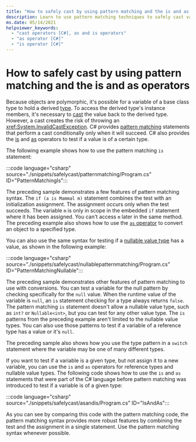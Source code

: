 ```yaml
---
title: "How to safely cast by using pattern matching and the is and as operators"
description: Learn to use pattern matching techniques to safely cast variables to a different type. You can use pattern matching as well as the is and as operators to safely convert types.
ms.date: 05/14/2021
helpviewer_keywords: 
  - "cast operators [C#], as and is operators"
  - "as operator [C#]"
  - "is operator [C#]"
---
```

# How to safely cast by using pattern matching and the is and as operators

Because objects are polymorphic, it's possible for a variable of a base class type to hold a derived [type](../types/index.md). To access the derived type's instance members, it's necessary to [cast](../../programming-guide/types/casting-and-type-conversions.md) the value back to the derived type. However, a cast creates the risk of throwing an <xref:System.InvalidCastException>. C# provides [pattern matching](../functional/pattern-matching.md) statements that perform a cast conditionally only when it will succeed. C# also provides the [is](../../language-reference/operators/type-testing-and-cast.md#is-operator) and [as](../../language-reference/operators/type-testing-and-cast.md#as-operator) operators to test if a value is of a certain type.

The following example shows how to use the pattern matching `is` statement:

:::code language="csharp" source="./snippets/safelycast/patternmatching/Program.cs" ID="PatternMatchingIs":::

The preceding sample demonstrates a few features of pattern matching syntax. The `if (a is Mammal m)` statement combines the test with an initialization assignment. The assignment occurs only when the test succeeds. The variable `m` is only in scope in the embedded `if` statement where it has been assigned. You can't access `m` later in the same method. The preceding example also shows how to use the [`as` operator](../../language-reference/operators/type-testing-and-cast.md#as-operator) to convert an object to a specified type.

You can also use the same syntax for testing if a [nullable value type](../../language-reference/builtin-types/nullable-value-types.md) has a value, as shown in the following example:

:::code language="csharp" source="./snippets/safelycast/nullablepatternmatching/Program.cs" ID="PatternMatchingNullable":::

The preceding sample demonstrates other features of pattern matching to use with conversions. You can test a variable for the null pattern by checking specifically for the `null` value. When the runtime value of the variable is `null`, an `is` statement checking for a type always returns `false`. The pattern matching `is` statement doesn't allow a nullable value type, such as `int?` or `Nullable<int>`, but you can test for any other value type. The `is` patterns from the preceding example aren't limited to the nullable value types. You can also use those patterns to test if a variable of a reference type has a value or it's `null`.

The preceding sample also shows how you use the type pattern in a `switch` statement where the variable may be one of many different types.

If you want to test if a variable is a given type, but not assign it to a new variable, you can use the `is` and `as` operators for reference types and nullable value types. The following code shows how to use the `is` and `as` statements that were part of the C# language before pattern matching was introduced to test if a variable is of a given type:

:::code language="csharp" source="./snippets/safelycast/asandis/Program.cs" ID="IsAndAs":::

As you can see by comparing this code with the pattern matching code, the pattern matching syntax provides more robust features by combining the test and the assignment in a single statement. Use the pattern matching syntax whenever possible.